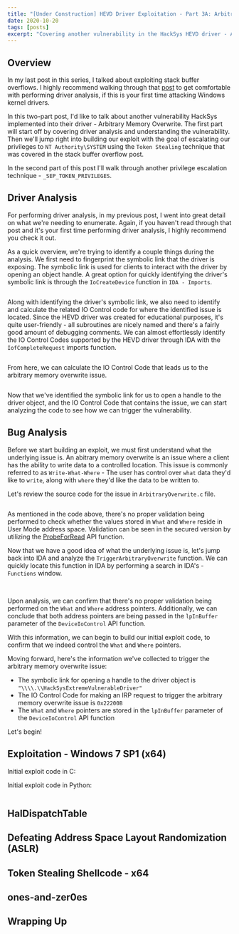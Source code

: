 ```yaml
---
title: "[Under Construction] HEVD Driver Exploitation - Part 3A: Arbitrary Memory Overwrite (Token Stealing)"
date: 2020-10-20
tags: [posts]
excerpt: "Covering another vulnerability in the HackSys HEVD driver - Arbitrary Memory Overwrite"
---
```

Overview
---
In my last post in this series, I talked about exploiting stack buffer overflows. I highly recommend walking through that [post](https://jb05s.github.io/HEVD-Driver-Exploitation-Part-2-Stack-Overflow-Presented-in-Python-and-C/) to get comfortable with performing driver analysis, if this is your first time attacking Windows kernel drivers.

In this two-part post, I'd like to talk about another vulnerability HackSys implemented into their driver - Arbitrary Memory Overwrite. The first part will start off by covering driver analysis and understanding the vulnerability. Then we'll jump right into building our exploit with the goal of escalating our privileges to `NT Authority\SYSTEM` using the `Token Stealing` technique that was covered in the stack buffer overflow post. 

In the second part of this post I'll walk through another privilege escalation technique - `_SEP_TOKEN_PRIVILEGES`.

Driver Analysis
---
For performing driver analysis, in my previous post, I went into great detail on what we're needing to enumerate. Again, if you haven't read through that post and it's your first time performing driver analysis, I highly recommend you check it out.

As a quick overview, we're trying to identify a couple things during the analysis. We first need to fingerprint the symbolic link that the driver is exposing. The symbolic link is used for clients to interact with the driver by opening an object handle. A great option for quickly identifying the driver's symbolic link is through the `IoCreateDevice` function in `IDA - Imports`.

<img src="{{ site.url }}{{ site.baseurl }}/images/hevd-pt3a/ida-imports-iocreatedevice-devicename.png" alt="">

Along with identifying the driver's symbolic link, we also need to identify and calculate the related IO Control code for where the identified issue is located. Since the HEVD driver was created for educational purposes, it's quite user-friendly - all subroutines are nicely named and there's a fairly good amount of debugging comments. We can almost effortlessly identify the IO Control Codes supported by the HEVD driver through IDA with the `IofCompleteRequest` imports function.

<img src="{{ site.url }}{{ site.baseurl }}/images/hevd-pt3a/ida-imports-iofcompleterequest-ioctlcodes.png" alt="">

From here, we can calculate the IO Control Code that leads us to the arbitrary memory overwrite issue.

<img src="{{ site.url }}{{ site.baseurl }}/images/hevd-pt3a/ida-irpdeviceiocontrolhandler.png" alt="">

Now that we've identified the symbolic link for us to open a handle to the driver object, and the IO Control Code that contains the issue, we can start analyzing the code to see how we can trigger the vulnerability.

Bug Analysis
---
Before we start building an exploit, we must first understand what the underlying issue is. An abitrary memory overwrite is an issue where a client has the ability to write data to a controlled location. This issue is commonly referred to as `Write-What-Where` - The user has control over `what` data they'd like to `write`, along with `where` they'd like the data to be written to.

Let's review the source code for the issue in `ArbitraryOverwrite.c` file.

<img src="{{ site.url }}{{ site.baseurl }}/images/hevd-pt3a/hevd-amo-code.png" alt="">

As mentioned in the code above, there's no proper validation being performed to check whether the values stored in `What` and `Where` reside in User Mode address space. Validation can be seen in the secured version by utilizing the [ProbeForRead](https://docs.microsoft.com/en-us/windows-hardware/drivers/ddi/wdm/nf-wdm-probeforread) API function.

Now that we have a good idea of what the underlying issue is, let's jump back into IDA and analyze the `TriggerArbitraryOverwrite` function. We can quickly locate this function in IDA by performing a search in IDA's - `Functions` window.

<img src="{{ site.url }}{{ site.baseurl }}/images/hevd-pt3a/ida-function-search.png" alt="">

<img src="{{ site.url }}{{ site.baseurl }}/images/hevd-pt3a/amo-vuln.png" alt="">

Upon analysis, we can confirm that there's no proper validation being performed on the `What` and `Where` address pointers. Additionally, we can conclude that both address pointers are being passed in the `lpInBuffer` parameter of the `DeviceIoControl` API function.

With this information, we can begin to build our initial exploit code, to confirm that we indeed control the `What` and `Where` pointers.

Moving forward, here's the information we've collected to trigger the arbitrary memory overwrite issue:
- The symbolic link for opening a handle to the driver object is `"\\\\.\\HackSysExtremeVulnerableDriver"`
- The IO Control Code for making an IRP request to trigger the arbitrary memory overwrite issue is `0x22200B`
- The `What` and `Where` pointers are stored in the `lpInBuffer` parameter of the `DeviceIoControl` API function

Let's begin!

Exploitation - Windows 7 SP1 (x64)
---
Initial exploit code in C:  
<img src="{{ site.url }}{{ site.baseurl }}/images/hevd-pt3a/exploit-c-code-1.png" alt="">

Initial exploit code in Python:  
<img src="{{ site.url }}{{ site.baseurl }}/images/hevd-pt3a/exploit-python-code-1.png" alt="">

<img src="{{ site.url }}{{ site.baseurl }}/images/hevd-pt3a/windbg-trigger-amo-output.png" alt="">

HalDispatchTable
---

Defeating Address Space Layout Randomization (ASLR)
---

Token Stealing Shellcode - x64
---

ones-and-zer0es
---

Wrapping Up
---